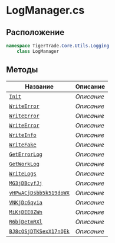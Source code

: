 
# LogManager.cs
## Расположение
```csharp
namespace TigerTrade.Core.Utils.Logging  
    class LogManager
```

## Методы
| Название | Описание |
| --- | --- |
| [`Init`](./Методы/Init.md) | *Описание* |
| [`WriteError`](./Методы/WriteError.md) | *Описание* |
| [`WriteError`](./Методы/WriteError.md) | *Описание* |
| [`WriteError`](./Методы/WriteError.md) | *Описание* |
| [`WriteInfo`](./Методы/WriteInfo.md) | *Описание* |
| [`WriteFake`](./Методы/WriteFake.md) | *Описание* |
| [`GetErrorLog`](./Методы/GetErrorLog.md) | *Описание* |
| [`GetWorkLog`](./Методы/GetWorkLog.md) | *Описание* |
| [`WriteLogs`](./Методы/WriteLogs.md) | *Описание* |
| [`MG3jDBcyfJj`](./Методы/MG3jDBcyfJj.md) | *Описание* |
| [`yHPwACjDsbb5k519doWX`](./Методы/yHPwACjDsbb5k519doWX.md) | *Описание* |
| [`VNKjDc6qvia`](./Методы/VNKjDc6qvia.md) | *Описание* |
| [`MiKjDEE8ZWn`](./Методы/MiKjDEE8ZWn.md) | *Описание* |
| [`R6bjDetmRXl`](./Методы/R6bjDetmRXl.md) | *Описание* |
| [`BJ8cOSjDTKSexX17nQEk`](./Методы/BJ8cOSjDTKSexX17nQEk.md) | *Описание* |
